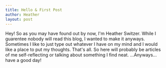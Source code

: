 ```yaml
---
title: Hello & First Post
author: Heather
layout: post
---
```


Hey! So as you may have found out by now, I'm Heather Switzer. While I guarentee nobody will read this blog, I wanted to make it anyways. Sometimes I like to just type out whatever I have on my mind and I would like a place to put my thoughts. That's all. So here will probably be articles of me self-reflecting or talking about something I find neat. ...Anyways... have a good day!
